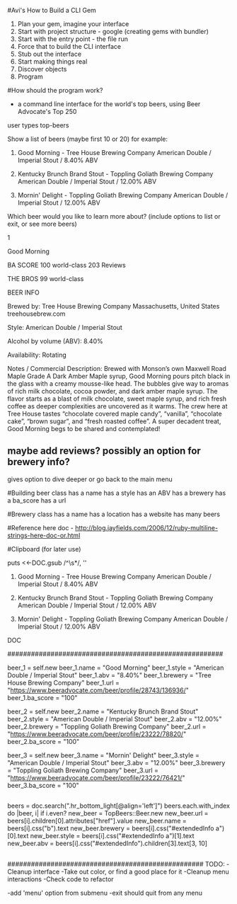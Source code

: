 #Avi's How to Build a CLI Gem

1. Plan your gem, imagine your interface
2. Start with project structure - google (creating gems with bundler)
3. Start with the entry point - the file run
4. Force that to build the CLI interface
5. Stub out the interface
6. Start making things real
7. Discover objects
8. Program

#How should the program work?
- a command line interface for the world's top beers, using Beer Advocate's Top 250

user types top-beers

Show a list of beers (maybe first 10 or 20)
for example:
1. Good Morning - Tree House Brewing Company
American Double / Imperial Stout / 8.40% ABV

2. Kentucky Brunch Brand Stout - Toppling Goliath Brewing Company
American Double / Imperial Stout / 12.00% ABV

3. Mornin' Delight - Toppling Goliath Brewing Company
American Double / Imperial Stout / 12.00% ABV

Which beer would you like to learn more about? (include options to list or exit, or see more beers)

1

Good Morning

BA SCORE
100
world-class
203 Reviews

THE BROS
99
world-class

BEER INFO

Brewed by:
Tree House Brewing Company
Massachusetts, United States
treehousebrew.com

Style: American Double / Imperial Stout

Alcohol by volume (ABV): 8.40%

Availability: Rotating

Notes / Commercial Description:
Brewed with Monson’s own Maxwell Road Maple Grade A Dark Amber Maple syrup, Good Morning pours pitch black in the glass with a creamy mousse-like head. The bubbles give way to aromas of rich milk chocolate, cocoa powder, and dark amber maple syrup. The flavor starts as a blast of milk chocolate, sweet maple syrup, and rich fresh coffee as deeper complexities are uncovered as it warms. The crew here at Tree House tastes “chocolate covered maple candy”, “vanilla”, “chocolate cake”, “brown sugar”, and “fresh roasted coffee”. A super decadent treat, Good Morning begs to be shared and contemplated!

## maybe add reviews? possibly an option for brewery info? ##

gives option to dive deeper or go back to the main menu

#Building beer class
has a name
has a style
has an ABV
has a brewery
has a ba_score
has a url

#Brewery class
has a name
has a location
has a website
has many beers

#Reference
here doc - http://blog.jayfields.com/2006/12/ruby-multiline-strings-here-doc-or.html

#Clipboard (for later use)

puts <<-DOC.gsub /^\s*/, ''
  1. Good Morning - Tree House Brewing Company
  American Double / Imperial Stout / 8.40% ABV

  2. Kentucky Brunch Brand Stout - Toppling Goliath Brewing Company
  American Double / Imperial Stout / 12.00% ABV

  3. Mornin' Delight - Toppling Goliath Brewing Company
  American Double / Imperial Stout / 12.00% ABV

DOC

#######################################################

beer_1 = self.new
beer_1.name = "Good Morning"
beer_1.style = "American Double / Imperial Stout"
beer_1.abv = "8.40%"
beer_1.brewery = "Tree House Brewing Company"
beer_1.url = "https://www.beeradvocate.com/beer/profile/28743/136936/"
beer_1.ba_score = "100"

beer_2 = self.new
beer_2.name = "Kentucky Brunch Brand Stout"
beer_2.style = "American Double / Imperial Stout"
beer_2.abv = "12.00%"
beer_2.brewery = "Toppling Goliath Brewing Company"
beer_2.url = "https://www.beeradvocate.com/beer/profile/23222/78820/"
beer_2.ba_score = "100"

beer_3 = self.new
beer_3.name = "Mornin' Delight"
beer_3.style = "American Double / Imperial Stout"
beer_3.abv = "12.00%"
beer_3.brewery = "Toppling Goliath Brewing Company"
beer_3.url = "https://www.beeradvocate.com/beer/profile/23222/76421/"
beer_3.ba_score = "100"

##
beers = doc.search(".hr_bottom_light[@align='left']")
beers.each.with_index do |beer, i|
  if i.even?
    new_beer = TopBeers::Beer.new
    new_beer.url = beers[i].children[0].attributes["href"].value
    new_beer.name = beers[i].css("b").text
    new_beer.brewery = beers[i].css("#extendedInfo a")[0].text
    new_beer.style = beers[i].css("#extendedInfo a")[1].text
    new_beer.abv = beers[i].css("#extendedInfo").children[3].text[3, 10]
##

##################################################
TODO:
-Cleanup interface
-Take out color, or find a good place for it
-Cleanup menu interactions
-Check code to refactor

-add 'menu' option from submenu
-exit should quit from any menu
